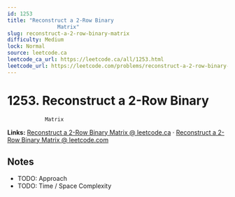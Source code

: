 ```yaml
--- 
id: 1253
title: "Reconstruct a 2-Row Binary
                Matrix"
slug: reconstruct-a-2-row-binary-matrix
difficulty: Medium
lock: Normal
source: leetcode.ca
leetcode_ca_url: https://leetcode.ca/all/1253.html
leetcode_url: https://leetcode.com/problems/reconstruct-a-2-row-binary-matrix/
---
```


# 1253. Reconstruct a 2-Row Binary
                Matrix

**Links:** [Reconstruct a 2-Row Binary
                Matrix @ leetcode.ca](https://leetcode.ca/all/1253.html) · [Reconstruct a 2-Row Binary
                Matrix @ leetcode.com](https://leetcode.com/problems/reconstruct-a-2-row-binary-matrix/)

## Notes
- TODO: Approach
- TODO: Time / Space Complexity
